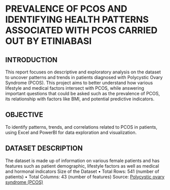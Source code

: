 # PREVALENCE OF PCOS AND IDENTIFYING HEALTH PATTERNS ASSOCIATED WITH PCOS CARRIED OUT BY ETINIABASI

## INTRODUCTION
This report focuses on descriptive and exploratory analysis on the dataset to uncover patterns and trends in patients diagnosed with Polycystic Ovary Syndrome (PCOS). This project aims to better understand how various lifestyle and medical factors intersect with PCOS, while answering important questions that could be asked such as the prevalence of PCOS, its relationship with factors like BMI, and potential predictive indicators. 

## OBJECTIVE
To identify patterns, trends, and correlations related to PCOS in patients, using Excel and PowerBI for data exploration and visualization.

## DATASET DESCRIPTION
The dataset is made up of information on various female patients and has features such as patient demographic, lifestyle factors as well as medical and hormonal indicators
Size of the Dataset
•	Total Rows: 541 (number of patients)
•	Total Columns: 43 (number of features)
Source: [Polycystic ovary syndrome (PCOS)](https://www.kaggle.com/datasets/prasoonkottarathil/polycystic-ovary-syndrome-pcos)


